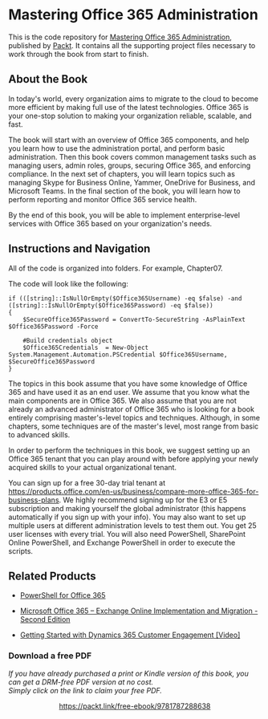 # Mastering Office 365 Administration
This is the code repository for [Mastering Office 365 Administration](https://www.packtpub.com/virtualization-and-cloud/mastering-office-365-administration?utm_source=github&utm_medium=repository&utm_campaign=9781787288638), published by [Packt](https://www.packtpub.com/?utm_source=github). It contains all the supporting project files necessary to work through the book from start to finish.
## About the Book
In today's world, every organization aims to migrate to the cloud to become more efficient by making full use of the latest technologies. Office 365 is your one-stop solution to making your organization reliable, scalable, and fast.

The book will start with an overview of Office 365 components, and help you learn how to use the administration portal, and perform basic administration. Then this book covers common management tasks such as managing users, admin roles, groups, securing Office 365, and enforcing compliance. In the next set of chapters, you will learn topics such as managing Skype for Business Online, Yammer, OneDrive for Business, and Microsoft Teams. In the final section of the book, you will learn how to perform reporting and monitor Office 365 service health.

By the end of this book, you will be able to implement enterprise-level services with Office 365 based on your organization's needs.
## Instructions and Navigation
All of the code is organized into folders. For example, Chapter07.

The code will look like the following:
```
if (([string]::IsNullOrEmpty($Office365Username) -eq $false) -and ([string]::IsNullOrEmpty($Office365Password) -eq $false))
{
    $SecureOffice365Password = ConvertTo-SecureString -AsPlainText $Office365Password -Force

    #Build credentials object
    $Office365Credentials  = New-Object System.Management.Automation.PSCredential $Office365Username, $SecureOffice365Password
}
```

The topics in this book assume that you have some knowledge of Office 365 and have used it as an end user. We assume that you know what the main components are in Office 365. We also assume that you are not already an advanced administrator of Office 365 who is looking for a book entirely comprising master's-level topics and techniques. Although, in some chapters, some techniques are of the master's level, most range from basic to advanced skills.

In order to perform the techniques in this book, we suggest setting up an Office 365 tenant that you can play around with before applying your newly acquired skills to your actual organizational tenant.

You can sign up for a free 30-day trial tenant at https://products.office.com/en-us/business/compare-more-office-365-for-business-plans. We highly recommend signing up for the E3 or E5 subscription and making yourself the global administrator (this happens automatically if you sign up with your info). You may also want to set up multiple users at different administration levels to test them out. You get 25 user licenses with every trial. You will also need PowerShell, SharePoint Online PowerShell, and Exchange PowerShell in order to execute the scripts.

## Related Products
* [PowerShell for Office 365](https://www.packtpub.com/networking-and-servers/powershell-office-365?utm_source=github&utm_medium=repository&utm_campaign=9781787127999)

* [Microsoft Office 365 – Exchange Online Implementation and Migration - Second Edition](https://www.packtpub.com/networking-and-servers/microsoft-office-365-exchange-online-implementation-and-migration-second-edit?utm_source=github&utm_medium=repository&utm_campaign=9781784395520)

* [Getting Started with Dynamics 365 Customer Engagement [Video]](https://www.packtpub.com/game-development/getting-started-dynamics-365-customer-engagement-video?utm_source=github&utm_medium=repository&utm_campaign=9781788292887)
### Download a free PDF

 <i>If you have already purchased a print or Kindle version of this book, you can get a DRM-free PDF version at no cost.<br>Simply click on the link to claim your free PDF.</i>
<p align="center"> <a href="https://packt.link/free-ebook/9781787288638">https://packt.link/free-ebook/9781787288638 </a> </p>